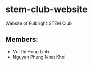 # stem-club-website

Website of Fulbright STEM Club

## Members:

- Vu Thi Hong Linh
- Nguyen Phung Nhat Khoi
